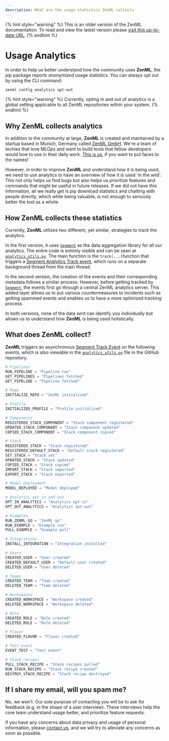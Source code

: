 ```yaml
---
description: What are the usage statistics ZenML collects
---
```


{% hint style="warning" %}
This is an older version of the ZenML documentation. To read and view the latest version please [visit this up-to-date URL](https://docs.zenml.io).
{% endhint %}


# Usage Analytics

In order to help us better understand how the community uses **ZenML**, the pip
package reports _anonymized_ usage statistics. You can always opt out by using
the CLI command:

```bash
zenml config analytics opt-out
```

{% hint style="warning" %} Currently, opting in and out of analytics is a global
setting applicable to all ZenML repositories within your system. {% endhint %}

## Why ZenML collects analytics <a href="motivation" id="motivation"></a>

In addition to the community at large, **ZenML** is created and maintained by a
startup based in Munich, Germany called [ZenML GmbH](https://zenml.io). We're a
team of techies that love MLOps and want to build tools that fellow developers
would love to use in their daily work. [This is us](https://zenml.io/company#CompanyTeam), if
you want to put faces to the names!

However, in order to improve **ZenML** and understand how it is being used, we
need to use analytics to have an overview of how it is used 'in the wild'. This
not only helps us find bugs but also helps us prioritize features and commands
that might be useful in future releases. If we did not have this information,
all we really get is pip download statistics and chatting with people directly,
which while being valuable, is not enough to seriously better the tool as a
whole.

## How ZenML collects these statistics <a href="implementation" id="implementation"></a>

Currently, **ZenML** utilizes two different, yet similar, strategies to track 
the analytics.

In the first version, it uses [`Segment`](https://segment.com) as the data 
aggregation library for all our analytics. The entire code is entirely visible 
and can be seen at [`analytics_utils.py`](https://github.com/zenml-io/zenml/blob/main/src/zenml/utils/analytics_utils.py). 
The main function is the `track(...)`function that triggers a
[Segment Analytics Track event](https://segment.com/docs/connections/spec/track/),
which runs on a separate background thread from the main thread.

In the second version, the creation of the events and their corresponding 
metadata follows a similar process. However, before getting tracked by 
[`Segment`](https://segment.com), the events first go through a central 
ZenML analytics server. This added layer allows us to put various 
countermeasures to incidents such as getting spammed events and enables us to 
have a more optimized tracking process.

In both versions, none of the data sent can identify you individually but 
allows us to understand how **ZenML** is being used holistically.

## What does ZenML collect? <a href="what" id="what"></a>

**ZenML** triggers an asynchronous
[Segment Track Event](https://segment.com/docs/connections/spec/track/) on the
following events, which is also viewable in the
[`analytics_utils.py`](https://github.com/zenml-io/zenml/blob/main/src/zenml/utils/analytics_utils.py) 
file in the GitHub repository.

```python
# Pipelines
RUN_PIPELINE = "Pipeline run"
GET_PIPELINES = "Pipelines fetched"
GET_PIPELINE = "Pipeline fetched"

# Repo
INITIALIZE_REPO = "ZenML initialized"

# Profile
INITIALIZED_PROFILE = "Profile initialized"

# Components
REGISTERED_STACK_COMPONENT = "Stack component registered"
UPDATED_STACK_COMPONENT = "Stack component updated"
COPIED_STACK_COMPONENT = "Stack component copied"

# Stack
REGISTERED_STACK = "Stack registered"
REGISTERED_DEFAULT_STACK = "Default stack registered"
SET_STACK = "Stack set"
UPDATED_STACK = "Stack updated"
COPIED_STACK = "Stack copied"
IMPORT_STACK = "Stack imported"
EXPORT_STACK = "Stack exported"

# Model Deployment
MODEL_DEPLOYED = "Model deployed"

# Analytics opt in and out
OPT_IN_ANALYTICS = "Analytics opt-in"
OPT_OUT_ANALYTICS = "Analytics opt-out"

# Examples
RUN_ZENML_GO = "ZenML go"
RUN_EXAMPLE = "Example run"
PULL_EXAMPLE = "Example pull"

# Integrations
INSTALL_INTEGRATION = "Integration installed"

# Users
CREATED_USER = "User created"
CREATED_DEFAULT_USER = "Default user created"
DELETED_USER = "User deleted"

# Teams
CREATED_TEAM = "Team created"
DELETED_TEAM = "Team deleted"

# Workspaces
CREATED_WORKSPACE = "Workspace created"
DELETED_WORKSPACE = "Workspace deleted"

# Role
CREATED_ROLE = "Role created"
DELETED_ROLE = "Role deleted"

# Flavor
CREATED_FLAVOR = "Flavor created"

# Test event
EVENT_TEST = "Test event"

# Stack recipes
PULL_STACK_RECIPE = "Stack recipes pulled"
RUN_STACK_RECIPE = "Stack recipe created"
DESTROY_STACK_RECIPE = "Stack recipe destroyed"
```

## If I share my email, will you spam me?

No, we won't. Our sole purpose of contacting you will be to ask for feedback 
(e.g. in the shape of a user interview). These interviews help the core team 
understand usage better, and prioritize feature requests.

If you have any concerns about data privacy and usage of personal information, 
please [contact us](mailto:support@zenml.io), and we will try to alleviate any 
concerns as soon as possible.


